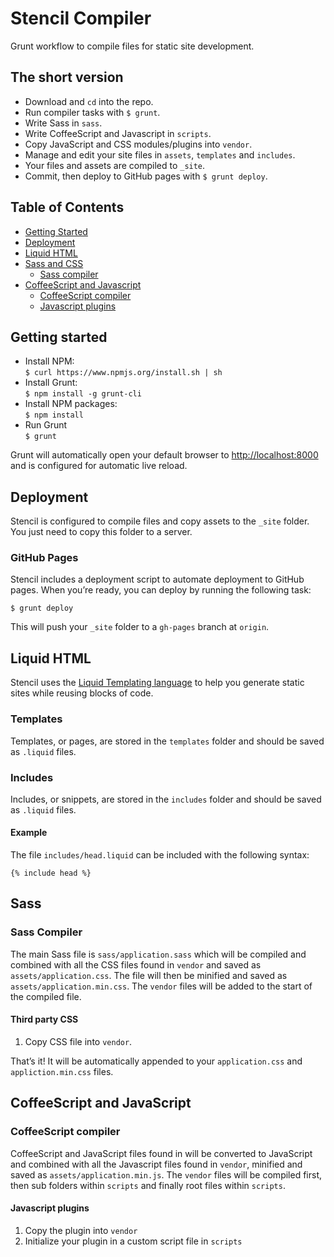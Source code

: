# Stencil Compiler

Grunt workflow to compile files for static site development.

## The short version
+ Download and `cd` into the repo.
+ Run compiler tasks with `$ grunt`.
+ Write Sass in `sass`.
+ Write CoffeeScript and Javascript in `scripts`.
+ Copy JavaScript and CSS modules/plugins into `vendor`.
+ Manage and edit your site files in `assets`, `templates` and `includes`.
+ Your files and assets are compiled to `_site`.
+ Commit, then deploy to GitHub pages with `$ grunt deploy`.

## Table of Contents

+ [Getting Started](#getting-started)
+ [Deployment](#deployment)
+ [Liquid HTML](#liquid-html)
+ [Sass and CSS](#sass-and-css)
	+ [Sass compiler](#sass-compiler)
+ [CoffeeScript and Javascript](#coffeescript-and-javascript)
	+ [CoffeeScript compiler](#coffeescript-compiler)
	+ [Javascript plugins](#javascript-plugins)

## Getting started
+ Install NPM:  
`$ curl https://www.npmjs.org/install.sh | sh `
+ Install Grunt:  
`$ npm install -g grunt-cli`
+ Install NPM packages:  
`$ npm install`
+ Run Grunt  
`$ grunt`

Grunt will automatically open your default browser to [http://localhost:8000](http://localhost:8000) and is configured for automatic live reload.

## Deployment

Stencil is configured to compile files and copy assets to the `_site` folder. You just need to copy this folder to a server.

### GitHub Pages

Stencil includes a deployment script to automate deployment to GitHub pages. When you’re ready, you can deploy by running the following task:

```
$ grunt deploy
```

This will push your `_site` folder to a `gh-pages` branch at `origin`.

## Liquid HTML

Stencil uses the [Liquid Templating language](http://liquidmarkup.org/) to help you generate static sites while reusing blocks of code. 

### Templates

Templates, or pages, are stored in the `templates` folder and should be saved as `.liquid` files.

### Includes

Includes, or snippets, are stored in the `includes` folder and should be saved as `.liquid` files.

#### Example

The file `includes/head.liquid` can be included with the following syntax:

```liquid
{% include head %}
```

## Sass

### Sass Compiler

The main Sass file is `sass/application.sass` which will be compiled and combined with all the CSS files found in `vendor` and saved as `assets/application.css`. The file will then be minified and saved as `assets/application.min.css`. The `vendor` files will be added to the start of the compiled file.

####  Third party CSS

1. Copy CSS file into `vendor`.

That’s it! It will be automatically appended to your `application.css` and `appliction.min.css` files.

## CoffeeScript and JavaScript

### CoffeeScript compiler

CoffeeScript and JavaScript files found in will be converted to JavaScript and combined with all the Javascript files found in `vendor`, minified and saved as `assets/application.min.js`. The `vendor` files will be compiled first, then sub folders within `scripts` and finally root files within `scripts`.

####  Javascript plugins

1. Copy the plugin into `vendor`
2. Initialize your plugin in a custom script file in `scripts`
